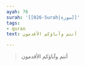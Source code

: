 ```yaml
---
ayah: 76
surah: '[[026-Surah|سورة]]'
tags:
- quran
text: أنتم وآباؤكم الأقدمون

---
```

> أنتم وآباؤكم الأقدمون

